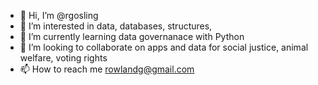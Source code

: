 - 👋 Hi, I’m @rgosling
- 👀 I’m interested in data, databases, structures, 
- 🌱 I’m currently learning data governanace with Python
- 💞️ I’m looking to collaborate on apps and data for social justice, animal welfare, voting rights
- 📫 How to reach me rowlandg@gmail.com

<!---
rgosling/rgosling is a ✨ special ✨ repository because its `README.md` (this file) appears on your GitHub profile.
You can click the Preview link to take a look at your changes.
--->
